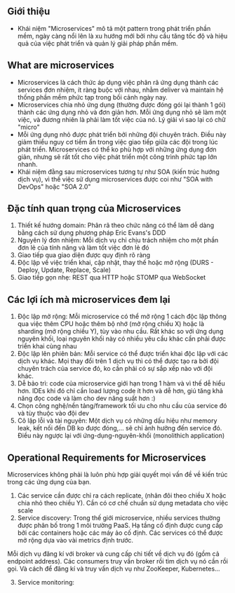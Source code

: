## Giới thiệu
- Khái niệm "Microservices" mô tả một pattern trong phát triển phần mềm, ngày càng nổi lên là xu hướng mới bởi nhu cầu tăng tốc độ và hiệu quả
của việc phát triển và quản lý giải pháp phần mềm. 

## What are microservices
- Microservices là cách thức áp dụng việc phân rã ứng dụng thành các services đơn nhiệm, ít ràng buộc với nhau, nhằm deliver và maintain hệ
thống phần mềm phức tạp trong bối cảnh ngày nay.
- Microservices chia nhỏ ứng dụng (thường được đóng gói lại thành 1 gói) thành các ứng dụng nhỏ và đơn giản hơn. Mỗi ứng dụng nhỏ sẽ 
làm một việc, và đương nhiên là phải làm tốt việc của nó. Lý giải vì sao lại có chữ "micro"
- Mỗi ứng dụng nhỏ được phát triển bởi những đội chuyên trách. Điều này giảm thiểu nguy cơ tiềm ẩn trong việc giao tiếp giữa các đội
trong lúc phát triển. Microservices có thể ko phù hợp với những ứng dụng đơn giản, nhưng sẽ rất tốt cho việc phát triển một công trình
phức tạp lớn nhanh.
- Khái niệm đằng sau microservices tương tự như SOA (kiến trúc hướng dịch vụ), vì thế việc sử dụng microservices được coi như "SOA with DevOps"
hoặc "SOA 2.0"

## Đặc tính quan trọng của Microservices
1. Thiết kế hướng domain: Phân rã theo chức năng có thể làm dễ dàng bằng cách sử dụng phương pháp Eric Evans's DDD
2. Nguyên lý đơn nhiệm: Mỗi dịch vụ chỉ chịu trách nhiệm cho một phần đơn lẻ của tính năng và làm tốt việc đơn lẻ đó
3. Giao tiếp qua giao diện được quy định rõ ràng
4. Độc lập về việc triển khai, cập nhật, thay thế hoặc mở rộng (DURS - Deploy, Update, Replace, Scale)
5. Giao tiếp gọn nhẹ: REST qua HTTP hoặc STOMP qua WebSocket

## Các lợi ích mà microservices đem lại
1. Độc lập mở rộng: Mỗi microservice có thể mở rộng 1 cách độc lập thông qua việc thêm CPU hoặc thêm bộ nhớ (mở rộng chiều X)
hoặc là sharding (mở rộng chiều Y), tùy vào nhu cầu. Rất khác so với ứng dụng nguyên khối, loại nguyên khối này có nhiều yêu cầu khác
cần phải được triển khai cùng nhau
2. Độc lập lên phiên bản: Mỗi service có thể được triển khai độc lập với các dịch vụ khác. Mọi thay đổi trên 1 dịch vụ thì có thể
được tạo ra bởi đội chuyên trách của service đó, ko cần phải có sự sắp xếp nào với đội khác.
3. Dễ bảo trì: code của microservice giới hạn trong 1 hàm và vì thế dễ hiểu hơn. IDEs khi đó chỉ cần load lượng code ít hơn và dễ hơn,
giú tăng khả năng đọc code và làm cho dev năng suất hơn :)
4. Chọn công nghệ/nền tảng/framework tối ưu cho nhu cầu của service đó và tùy thuộc vào đội dev
5. Cô lập lỗi và tài nguyên: Một dịch vụ có những dấu hiệu như memory leak, kết nối đến DB ko được đóng,... sẽ chỉ ảnh hưởng đến service
đó. Điều này ngược lại với ứng-dụng-nguyên-khối (monolithich application)

## Operational Requirements for Microservices
Microservices không phải là luôn phù hợp giải quyết mọi vấn đề về kiến trúc trong các ứng dụng của bạn.

1. Các service cần được chỉ ra cách replicate, (nhân đôi theo chiều X hoặc chia nhỏ theo chiều Y). Cần có cơ chế chuẩn sử dụng metadata
cho việc scale
2. Service discovery: Trong thế giới microservice, nhiều services thường được phân bố trong 1 môi trường PaaS. Hạ tầng cố định
được cung cấp bởi các containers hoặc các máy ảo cố định. Các services có thể được mở rộng dựa vào vài metrics định trước.

 Mỗi dịch vụ đăng kí với broker và cung cấp chi tiết về dịch vụ đó (gồm cả endpoint address). Các consumers truy vấn broker rồi tìm dịch vụ nó cần rồi gọi. Và cách để đăng kí và truy vấn dịch vụ như ZooKeeper, Kubernetes...

3. Service monitoring: 
